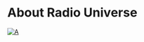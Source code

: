 # About Radio Universe
[![A](https://radioatlas.info/youtube/)](https://www.youtube.com/watch?v=n5iVJh2D_Bo)
